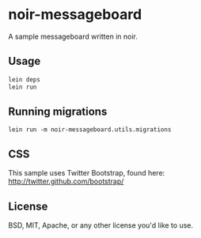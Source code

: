 # noir-messageboard

A sample messageboard  written in noir. 

## Usage

```bash
lein deps
lein run
```

## Running migrations

```
lein run -m noir-messageboard.utils.migrations
```

## CSS

This sample uses Twitter Bootstrap, found here: 
http://twitter.github.com/bootstrap/


## License

BSD, MIT, Apache, or any other license you'd like to use. 

